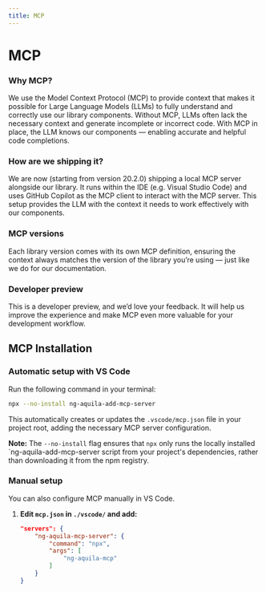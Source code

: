 ```yaml
---
title: MCP
---
```


# MCP

### Why MCP?
We use the Model Context Protocol (MCP) to provide context that makes it possible for Large Language Models (LLMs) to fully understand and correctly use our library components. Without MCP, LLMs often lack the necessary context and generate incomplete or incorrect code. With MCP in place, the LLM knows our components — enabling accurate and helpful code completions.

### How are we shipping it?
We are now (starting from version 20.2.0) shipping a local MCP server alongside our library. It runs within the IDE (e.g. Visual Studio Code) and uses GitHub Copilot as the MCP client to interact with the MCP server. This setup provides the LLM with the context it needs to work effectively with our components.

### MCP versions
Each library version comes with its own MCP definition, ensuring the context always matches the version of the library you’re using — just like we do for our documentation.

### Developer preview
This is a developer preview, and we’d love your feedback. It will help us improve the experience and make MCP even more valuable for your development workflow.

## MCP Installation

### Automatic setup with VS Code

Run the following command in your terminal:

   ```bash
   npx --no-install ng-aquila-add-mcp-server
   ```

This automatically creates or updates the `.vscode/mcp.json` file in your project root, adding the necessary MCP server configuration.

**Note:**
The `--no-install` flag ensures that `npx` only runs the locally installed `ng-aquila-add-mcp-server script from your project's dependencies, rather than downloading it from the npm registry.

### Manual setup

You can also configure MCP manually in VS Code.

1. **Edit `mcp.json` in `./vscode/` and add:**

    ```json
    "servers": {
        "ng-aquila-mcp-server": {
            "command": "npx",
            "args": [
                "ng-aquila-mcp"
            ]
        }
    }
    ```
